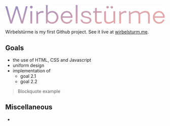 ![Wirbelstürme Logo](logo.png)

Wirbelstürme is my first Github project. See it live at [wirbelsturm.me](http://wirbelstur.me/).

## Goals

* the use of HTML, CSS and Javascript
* uniform design
* implementation of
  * goal 2.1
  * goal 2.2

> Blockquote example

## Miscellaneous

* 
